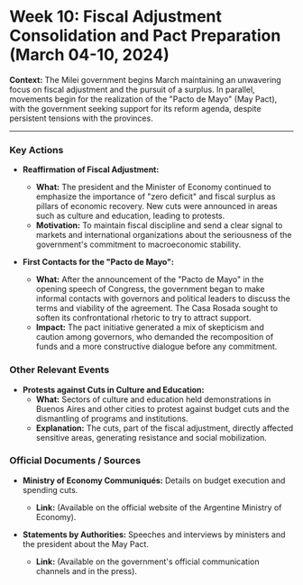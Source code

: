 # Week 10: Fiscal Adjustment Consolidation and Pact Preparation (March 04-10, 2024)

**Context:** The Milei government begins March maintaining an unwavering focus on fiscal adjustment and the pursuit of a surplus. In parallel, movements begin for the realization of the "Pacto de Mayo" (May Pact), with the government seeking support for its reform agenda, despite persistent tensions with the provinces.

---

### Key Actions

*   **Reaffirmation of Fiscal Adjustment:**
    *   **What:** The president and the Minister of Economy continued to emphasize the importance of "zero deficit" and fiscal surplus as pillars of economic recovery. New cuts were announced in areas such as culture and education, leading to protests.
    *   **Motivation:** To maintain fiscal discipline and send a clear signal to markets and international organizations about the seriousness of the government's commitment to macroeconomic stability.

*   **First Contacts for the "Pacto de Mayo":**
    *   **What:** After the announcement of the "Pacto de Mayo" in the opening speech of Congress, the government began to make informal contacts with governors and political leaders to discuss the terms and viability of the agreement. The Casa Rosada sought to soften its confrontational rhetoric to try to attract support.
    *   **Impact:** The pact initiative generated a mix of skepticism and caution among governors, who demanded the recomposition of funds and a more constructive dialogue before any commitment.

### Other Relevant Events

*   **Protests against Cuts in Culture and Education:**
    *   **What:** Sectors of culture and education held demonstrations in Buenos Aires and other cities to protest against budget cuts and the dismantling of programs and institutions.
    *   **Explanation:** The cuts, part of the fiscal adjustment, directly affected sensitive areas, generating resistance and social mobilization.

### Official Documents / Sources

*   **Ministry of Economy Communiqués:** Details on budget execution and spending cuts.
    *   **Link:** (Available on the official website of the Argentine Ministry of Economy).

*   **Statements by Authorities:** Speeches and interviews by ministers and the president about the May Pact.
    *   **Link:** (Available on the government's official communication channels and in the press).
